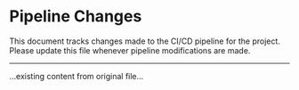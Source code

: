 # Pipeline Changes

This document tracks changes made to the CI/CD pipeline for the project. Please update this file whenever pipeline modifications are made.

---

...existing content from original file...
